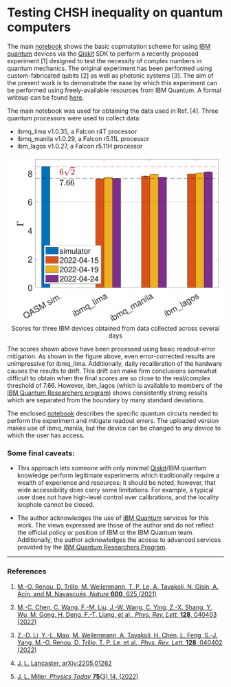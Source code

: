 # Testing CHSH inequality on quantum computers

The main [notebook](CHSHsimulation.ipynb) shows the basic copmutation scheme for using [IBM quantum](https://www.ibm.com/quantum) devices via the [Qiskit](https://qiskit.org/) SDK to perform a recently proposed experiment [1] designed to test the necessity of complex numbers in quantum mechanics. The original experiment has been performed using custom-fabricated qubits [2] as well as photonic systems [3]. The aim of the present work is to demonstrate the ease by which this experiment can be performed using freely-available resources from IBM Quantum. A formal writeup can be found [here](https://arxiv.org/abs/2205.01262).

The main notebook was used for obtaining the data used in Ref. [4]. Three quantum processors were used to collect data:

- ibmq_lima v1.0.35, a Falcon r4T processor
- ibmq_manila v1.0.29, a Falcon r5.11L processor
- ibm_lagos v1.0.27, a Falcon r5.11H processor

<p align="center">
  <img src="images/barplot.png" width="500"/><br>
  Scores for three IBM devices obtained from data collected across several days
</p>

The scores shown above have been processed using basic readout-error mitigation. As shown in the figure above, even error-corrected results are unimpressive for ibmq_lima. Additionally, daily recalibration of the hardware causes the results to drift. This drift can make firm conclusions somewhat difficult to obtain when the final scores are so close to the real/complex threshold of 7.66. However, ibm_lagos (which is available to members of the [IBM Quantum Researchers program](https://quantum-computing.ibm.com/programs/researchers)) shows consistently strong results which are separated from the boundary by many standard deviations.

The enclosed [notebook](CHSHsimulation.ipynb) describes the specific quantum circuits needed to perform the experiment and mitigate readout errors. The uploaded version makes use of ibmq_manila, but the device can be changed to any device to which the user has access.

### Some final caveats:

- This approach lets someone with only minimal [Qiskit](https://qiskit.org/)/IBM quantum knowledge perform legitimate experiments which traditionally require a wealth of experience and resources; it should be noted, however, that wide accessibility does carry some limitations. For example, a typical user does not have high-level control over calibrations, and the locality loophole cannot be closed.

- The author acknowledges the use of [IBM Quantum](https://www.ibm.com/quantum) services for this work. The views expressed are those of the author and do not reflect the official policy or position of IBM or the IBM Quantum team. Additionally, the author acknowledges the access to advanced services provided by the [IBM Quantum Researchers Program](https://quantum-computing.ibm.com/programs/researchers).

---------------------------------------------------
### References

1. [M.-O. Renou, D. Trillo, M. Weilenmann, T. P. Le, A. Tavakoli, N. Gisin, A. Acín, and M. Navascués, <i>Nature</i> <b>600</b>, 625
(2021)](https://doi.org/10.1038/s41586-021-04160-4)

2. [M.-C. Chen, C. Wang, F.-M. Liu, J.-W. Wang, C. Ying, Z.-X. Shang, Y. Wu, M. Gong, H. Deng, F.-T. Liang, et al., <i>Phys. Rev. Lett.</i> <b>128</b>, 040403 (2022)](https://link.aps.org/doi/10.1103/PhysRevLett.128.040403)

3. [Z.-D. Li, Y.-L. Mao, M. Weilenmann, A. Tavakoli, H. Chen, L. Feng, S.-J. Yang, M.-O. Renou, D. Trillo, T. P. Le, et al., <i>Phys. Rev. Lett.</i> <b>128</b>, 040402 (2022)](https://link.aps.org/doi/10.1103/PhysRevLett.128.040402)

4. [J. L. Lancaster, arXiv:2205.01262](https://arxiv.org/abs/2205.01262)

5. [J. L. Miller, <i>Physics Today</i> <b>75</b>(3) 14, (2022)](https://physicstoday.scitation.org/doi/10.1063/PT.3.4955)
